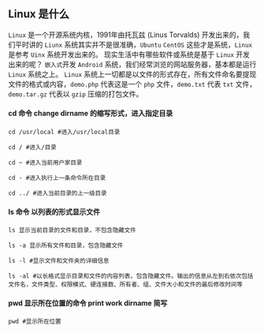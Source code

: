 ## Linux 是什么

`Linux` 是一个开源系统内核，1991年由托瓦兹 (Linus Torvalds) 开发出来的，我们平时讲的 `Liunx` 系统其实并不是很准确，`Ubuntu` `CentOS` 这些才是系统，`Linux` 是参考 `Uinx` 系统开发出来的。
现实生活中有哪些软件或系统是基于 `Linux` 开发出来的呢？ `嵌入式`开发 `Android` 系统，我们经常浏览的网站服务器，基本都是运行 `Linux` 系统之上。
`Linux` 系统上一切都是以文件的形式存在，所有文件命名要提现文件的格式或内容，`demo.php` 代表这是一个 `php` 文件，`demo.txt` 代表 `txt` 文件，`demo.tar.gz` 代表以 `gzip` 压缩的打包文件。



#### cd 命令 change dirname 的缩写形式，进入指定目录

```
cd /usr/local #进入/usr/local目录

cd / #进入/目录

cd ~ #进入当前用户家目录

cd - #进入执行上一条命令所在目录

cd ../ #进入当前目录的上一级目录

```

#### ls 命令 以列表的形式显示文件

```
ls 显示当前目录的文件和目录，不包含隐藏文件

ls -a 显示所有文件和目录，包含隐藏文件

ls -l #显示文件和文件夹的详细信息

ls -al #以长格式显示目录和文件的内容列表，包含隐藏文件。输出的信息从左到右依次包括文件名，文件类型、权限模式、硬连接数、所有者、组、文件大小和文件的最后修改时间等
```

#### pwd 显示所在位置的命令 print work dirname 简写

```
pwd #显示所在位置
```